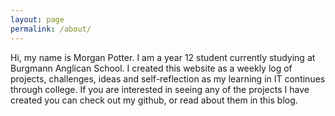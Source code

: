```yaml
---
layout: page
permalink: /about/
---
```

  Hi, my name is Morgan Potter. I am a year 12 student currently studying at Burgmann Anglican School. I created this website as a weekly log of projects, challenges, ideas and self-reflection as my learning in IT continues through college. If you are interested in seeing any of the projects I have created you can check out my github, or read about them in this blog.